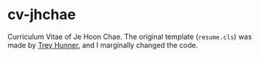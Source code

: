 # cv-jhchae

Curriculum Vitae of Je Hoon Chae.
The original template (`resume.cls`) was made by [Trey Hunner](https://github.com/treyhunner/resume), and I marginally changed the code.

